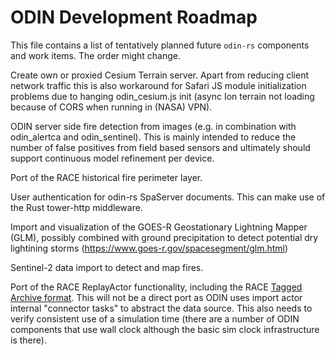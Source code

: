 # ODIN Development Roadmap

This file contains a list of tentatively planned future `odin-rs` components and work items. The order might
change.

Create own or proxied Cesium Terrain server. Apart from reducing client network traffic this is also workaround
for Safari JS module initialization problems due to hanging odin_cesium.js init (async Ion terrain not loading 
because of CORS when running in (NASA) VPN).

ODIN server side fire detection from images (e.g. in combination with odin_alertca and odin_sentinel). This
is mainly intended to reduce the number of false positives from field based sensors and ultimately should
support continuous model refinement per device.

Port of the RACE historical fire perimeter layer.

User authentication for odin-rs SpaServer documents. This can make use of the Rust tower-http middleware.

Import and visualization of the GOES-R Geostationary Lightning Mapper (GLM), possibly combined with 
ground precipitation to detect potential dry lightining storms (https://www.goes-r.gov/spacesegment/glm.html)

Sentinel-2 data import to detect and map fires.

Port of the RACE ReplayActor functionality, including the RACE 
[Tagged Archive format](https://nasarace.github.io/race/design/archive-replay.html). This will not be
a direct port as ODIN uses import actor internal "connector tasks" to abstract the data source. This
also needs to verify consistent use of a simulation time (there are a number of ODIN components that
use wall clock although the basic sim clock infrastructure is there).
